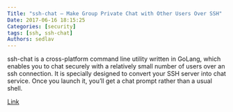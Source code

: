 ```yaml
---
Title: "ssh-chat – Make Group Private Chat with Other Users Over SSH"
Date: 2017-06-16 18:15:25
Categories: [security]
tags: [ssh, ssh-chat]
Authors: sedlav
---
```


ssh-chat is a cross-platform command line utility written in GoLang, which enables you to chat securely with a relatively small number of users over an ssh connection. It is specially designed to convert your SSH server into chat service. Once you launch it, you’ll get a chat prompt rather than a usual shell.

[Link](https://www.tecmint.com/ssh-chat-linux-terminal-chat-client/)
